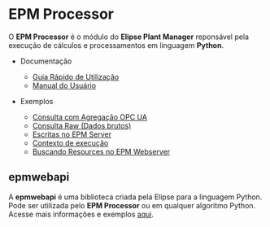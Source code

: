 # EPM Processor

O **EPM Processor** é o módulo do **Elipse Plant Manager** reponsável pela execução de cálculos e processamentos em linguagem **Python**. 

* Documentação

  * [Guia Rápido de Utilização](quickstart/README.md)
  * [Manual do Usuário](guiadousuario/README.md)

* Exemplos

  * [Consulta com Agregação OPC UA](exemplos/aggregation_query.py)
  * [Consulta Raw (Dados brutos)](exemplos/raw_query.py)
  * [Escritas no EPM Server](exemplos/write_methods.py)
  * [Contexto de execução](exemplos/scope_context.py)
  * [Buscando Resources no EPM Webserver](exemplos/get_resources.py)

## epmwebapi
A **epmwebapi** é uma biblioteca criada pela Elipse para a linguagem Python. Pode ser utilizada pelo **EPM Processor** ou em qualquer algoritmo Python.
Acesse mais informações e exemplos [aqui](https://github.com/elipsesoftware/epmprocessor/tree/master/epmwebapi). 
  

